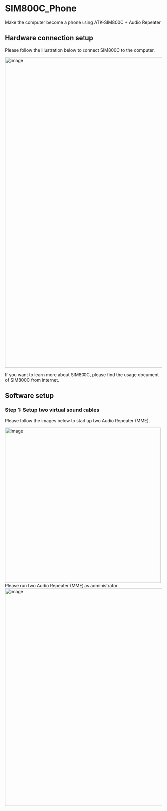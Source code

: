 # SIM800C_Phone
Make the computer become a phone using ATK-SIM800C + Audio Repeater

## Hardware connection setup
Please follow the illustration below to connect SIM800C to the computer.

<img width="1000" alt="image" src="https://user-images.githubusercontent.com/43085343/182063712-eaf90801-f020-447b-a342-51268ef627e2.png">

If you want to learn more about SIM800C, please find the usage document of SIM800C from internet.

## Software setup
### Step 1: Setup two virtual sound cables
Please follow the images below to start up two Audio Repeater (MME).

<img width="500" alt="image" src="https://user-images.githubusercontent.com/43085343/182063963-7e44e5e4-94d1-4d3d-9871-22aa9739d0c2.png">
Please run two Audio Repeater (MME) as administrator.

<img width="700" alt="image" src="https://user-images.githubusercontent.com/43085343/182064036-4db102a7-7605-4eb5-a425-51cb26336cf1.png">





